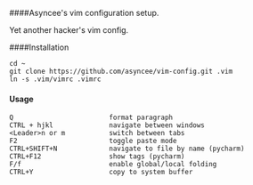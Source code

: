 ####Asyncee's vim configuration setup.


Yet another hacker's vim config.

####Installation

    cd ~
    git clone https://github.com/asyncee/vim-config.git .vim
    ln -s .vim/vimrc .vimrc


#### Usage

    Q                        format paragraph
    CTRL + hjkl              navigate between windows
    <Leader>n or m           switch between tabs
    F2                       toggle paste mode
    CTRL+SHIFT+N             navigate to file by name (pycharm)
    CTRL+F12                 show tags (pycharm)
    F/f                      enable global/local folding
    CTRL+Y                   copy to system buffer
